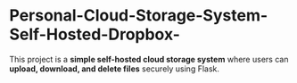 # Personal-Cloud-Storage-System-Self-Hosted-Dropbox-
This project is a **simple self-hosted cloud storage system** where users can **upload, download, and delete files** securely using Flask.
